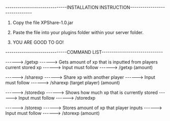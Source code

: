 ------------------------------INSTALLATION INSTRUCTION------------------------------
1. Copy the file XPShare-1.0.jar 

2. Paste the file into your plugins folder within your server folder.

3. YOU ARE GOOD TO GO!




------------------------------COMMAND LIST------------------------------


------> /getxp ------> Gets amount of xp that is inputted from players current stored xp ------> Input must follow ------> /getxp (amount)


------> /sharexp ------> Share xp with another player ------> Input must follow ------> /sharexp (target player) (amount)


------> /storedxp ------> Shows how much xp that is currently stored ------> Input must follow ------> /storedxp


------> /storexp ------> Stores amount of xp that player inputs ------> Input must follow ------> /storexp (amount)
